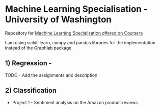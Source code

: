 # Machine Learning Specialisation - University of Washington

Repository for [Machine Learning Specialisation offered on Coursera](https://www.coursera.org/specializations/machine-learning)

I am using scikit-learn, numpy and pandas libraries for the implementation instead of the Graphlab package.


## 1) Regression -
TODO - Add the assignments and description

## 2) Classification
* Project 1 - Sentiment analysis on the Amazon product reviews
